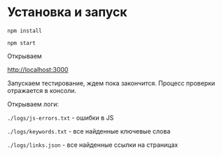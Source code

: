 # Установка и запуск #
`npm install`

`npm start`

Открываем

[http://localhost:3000](http://localhost:3000)

Запускаем тестирование, ждем пока закончится. Процесс проверки отражается в консоли.

Открываем логи:

`./logs/js-errors.txt` - ошибки в JS

`./logs/keywords.txt` - все найденные ключевые слова

`./logs/links.json` - все найденные ссылки на страницах
